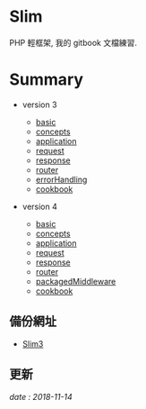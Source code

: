 # Slim

PHP 輕框架,
我的 gitbook 文檔練習.

# Summary

* version 3
  * [basic](v3/basic.md)
  * [concepts](v3/concepts.md)
  * [application](v3/application.md)
  * [request](v3/request.md)
  * [response](v3/response.md)
  * [router](v3/router.md)
  * [errorHandling](v3/errorHandling.md)
  * [cookbook](v3/cookbook.md)

* version 4
  * [basic](v4/basic.md)
  * [concepts](v4/concepts.md)
  * [application](v4/application.md)
  * [request](v4/request.md)
  * [response](v4/response.md)
  * [router](v4/router.md)
  * [packagedMiddleware](v4/packagedMiddleware.md)
  * [cookbook](v4/cookbook.md)

## 備份網址

  * [Slim3](https://gitbook.fu-ming.tw/slim/index.html)

## 更新 

*date : 2018-11-14*